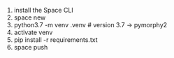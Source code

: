 1. install the Space CLI
2. space new
3. python3.7 -m venv .venv     # version 3.7 -> pymorphy2
4. activate venv
5. pip install -r requirements.txt
6. space push
